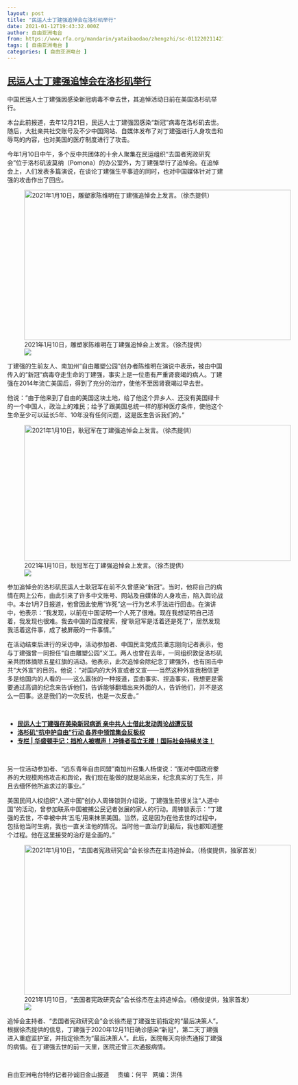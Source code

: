 ```yaml
---
layout: post
title: "民运人士丁建强追悼会在洛杉矶举行"
date: 2021-01-12T19:43:32.000Z
author: 自由亚洲电台
from: https://www.rfa.org/mandarin/yataibaodao/zhengzhi/sc-01122021142144.html
tags: [ 自由亚洲电台 ]
categories: [ 自由亚洲电台 ]
---
```

<!--1610480612000-->
[民运人士丁建强追悼会在洛杉矶举行](https://www.rfa.org/mandarin/yataibaodao/zhengzhi/sc-01122021142144.html)
------

<div>
<p></p><p>中国民运人士丁建强因感染新冠病毒不幸去世，其追悼活动日前在美国洛杉矶举行。</p><p><span>本台此前报道，去年</span><span>12</span><span>月</span><span>21</span><span>日，民运人士丁建强因感染</span><span>“</span><span>新冠</span><span>”</span><span>病毒在洛杉矶去世。随后，大批亲共社交账号及不少中国网站、自媒体发布了对丁建强进行人身攻击和辱骂的内容，也对美国的医疗制度进行了攻击。</span></p><p><span>今年</span><span>1</span><span>月</span><span>10</span><span>日中午，多个反中共团体的十余人聚集在民运组织</span><span>“</span><span>去国者宪政研究会</span><span>”</span><span>位于洛杉矶波莫纳（</span><span>Pomona</span><span>）的办公室外，为丁建强举行了追悼会。在追悼会上，人们发表多篇演说，在谈论丁建强生平事迹的同时，也对中国媒体针对丁建强的攻击作出了回应。</span></p><p><span><figure class="image-richtext image-inline captioned" style="width:622px;"><img alt="2021年1月10日，雕塑家陈维明在丁建强追悼会上发言。（徐杰提供）" height="350" src="https://www.rfa.org/mandarin/yataibaodao/zhengzhi/sc-01122021142144.html/m0112-sc2.jpg/@@images/a0c6392d-06db-4e8c-9101-2a6a9b543245.jpeg" title="M0112-SC2.jpg" width="622"/><figcaption class="image-caption">2021年1月10日，雕塑家陈维明在丁建强追悼会上发言。（徐杰提供）</figcaption><small></small><div id="zoomattribute"><a data-caption="2021年1月10日，雕塑家陈维明在丁建强追悼会上发言。（徐杰提供）" data-fancybox="" href="https://www.rfa.org/mandarin/yataibaodao/zhengzhi/sc-01122021142144.html/m0112-sc2.jpg" id="single_image" title="2021年1月10日，雕塑家陈维明在丁建强追悼会上发言。（徐杰提供）"><img src="/++plone++rfa-resources/img/icon-zoom.png"/></a></div></figure></span></p><p><span>丁建强的生前友人、南加州</span><span>“</span><span>自由雕塑公园</span><span>”</span><span>创办者陈维明在演说中表示，被由中国传入的</span><span>“</span><span>新冠</span><span>”</span><span>病毒夺走生命的丁建强，事实上是一位患有严重肾衰竭的病人。丁建强在</span><span>2014</span><span>年流亡美国后，得到了充分的治疗，使他不至因肾衰竭过早去世。</span></p><p><span>他说：</span><span>“</span><span>由于他来到了自由的美国这块土地，给了他这个异乡人、还没有美国绿卡的一个中国人，政治上的难民；给予了跟美国总统一样的那种医疗条件，使他这个生命至少可以延长</span><span>5</span><span>年、</span><span>10</span><span>年没有任何问题，这是医生告诉我们的。</span><span>”</span></p><p><span><figure class="image-richtext image-inline captioned" style="width:622px;"><img alt="2021年1月10日，耿冠军在丁建强追悼会上发言。（徐杰提供）" height="317" src="https://www.rfa.org/mandarin/yataibaodao/zhengzhi/sc-01122021142144.html/m0112-sc4.jpg/@@images/244eac94-4ed0-482e-afd3-bd47582ecb62.jpeg" title="M0112-SC4.jpg" width="622"/><figcaption class="image-caption">2021年1月10日，耿冠军在丁建强追悼会上发言。（徐杰提供）</figcaption><small></small><div id="zoomattribute"><a data-caption="2021年1月10日，耿冠军在丁建强追悼会上发言。（徐杰提供）" data-fancybox="" href="https://www.rfa.org/mandarin/yataibaodao/zhengzhi/sc-01122021142144.html/m0112-sc4.jpg" id="single_image" title="2021年1月10日，耿冠军在丁建强追悼会上发言。（徐杰提供）"><img src="/++plone++rfa-resources/img/icon-zoom.png"/></a></div></figure></span></p><p><span>参加追悼会的洛杉矶民运人士耿冠军在前不久曾感染</span><span>“</span><span>新冠</span><span>”</span><span>。当时，他将自己的病情在网上公布，由此引来了许多中文账号、网站及自媒体的人身攻击，陷入舆论战中。本台</span><span>1</span><span>月</span><span>7</span><span>日报道，他曾因此使用</span><span>“</span><span>诈死</span><span>”</span><span>这一行为艺术手法进行回击。在演讲中，他表示：</span><span>“</span><span>我发现，以前在中国证明一个人死了很难。现在我想证明自己活着，我发现也很难。我去中国的百度搜索，搜</span><span>‘</span><span>耿冠军是活着还是死了</span><span>’</span><span>，居然发现我活着这件事，成了被屏蔽的一件事情。</span><span>”</span></p><p><span>在活动结束后进行的采访中，活动参加者、中国民主党成员潘志刚向记者表示，他与丁建强曾一同担任</span><span>“</span><span>自由雕塑公园</span><span>”</span><span>义工。两人也曾在去年，一同组织敦促洛杉矶亲共团体摘除五星红旗的活动。他表示，此次追悼会除纪念丁建强外，也有回击中共</span><span>“</span><span>大外宣</span><span>”</span><span>的目的。他说：</span><span>“</span><span>对国内的大外宣或者文宣</span><span>——</span><span>当然这种外宣我相信更多是给国内的人看的</span><span>——</span><span>这么嚣张的一种报道，歪曲事实、捏造事实，我想更是需要通过高调的纪念来告诉他们，告诉能够翻墙出来外面的人，告诉他们，并不是这么一回事。这是我们的一次反抗，也是一次反击。</span><span>”</span></p><p><br/></p><ul><li><strong><a href="https://www.rfa.org/mandarin/yataibaodao/renquanfazhi/sc-12232020133607.html">民运人士丁建强在美染新冠病逝 亲中共人士借此发动舆论战遭反驳</a></strong></li><li><strong><a href="https://www.rfa.org/mandarin/yataibaodao/renquanfazhi/sc2-10022020181629.html">洛杉矶“抗中护自由”行动 各界中领馆集会反极权</a></strong></li><li><strong><a href="https://www.rfa.org/mandarin/zhuanlan/huashengdunshouji/wdbm-11242020103823.html">专栏 | 华盛顿手记：挡枪人被噤声！冲锋者孤立无援！国际社会持续关注！</a></strong></li></ul><p><br/></p><p><span>另一位活动参加者、</span><span>“</span><span>远东青年自由同盟</span><span>”</span><span>南加州召集人杨俊说：</span><span>“</span><span>面对中国政府豢养的大规模网络攻击和舆论，我们现在能做的就是站出来，纪念真实的丁先生，并且去缅怀他所追求过的事业。</span><span>”</span></p><p><span>美国民间人权组织</span><span>“</span><span>人道中国</span><span>”</span><span>创办人周锋锁则介绍说，丁建强生前很关注</span><span>“</span><span>人道中国</span><span>”</span><span>的活动，曾参加联系中国被捕公民记者张展的家人的行动。周锋锁表示：</span><span>“</span><span>丁建强的去世，不幸被中共</span><span>‘</span><span>五毛</span><span>’</span><span>用来抹黑美国。当然，这是因为在他去世的过程中，包括他当时生病，我也一直关注他的情况。当时他一直治疗到最后，我也都知道整个过程。他在这里接受的治疗是全面的。</span><span>”</span></p><p><span><figure class="image-richtext image-inline captioned" style="width:622px;"><img alt="2021年1月10日，“去国者宪政研究会”会长徐杰在主持追悼会。（杨俊提供，独家首发）" height="350" src="https://www.rfa.org/mandarin/yataibaodao/zhengzhi/sc-01122021142144.html/m0112-sc3.jpg/@@images/300ebc3e-b848-45f6-b6d7-6590da65a917.jpeg" title="M0112-SC3.jpg" width="622"/><figcaption class="image-caption">2021年1月10日，“去国者宪政研究会”会长徐杰在主持追悼会。（杨俊提供，独家首发）</figcaption><small></small><div id="zoomattribute"><a data-caption="2021年1月10日，“去国者宪政研究会”会长徐杰在主持追悼会。（杨俊提供，独家首发）" data-fancybox="" href="https://www.rfa.org/mandarin/yataibaodao/zhengzhi/sc-01122021142144.html/m0112-sc3.jpg" id="single_image" title="2021年1月10日，“去国者宪政研究会”会长徐杰在主持追悼会。（杨俊提供，独家首发）"><img src="/++plone++rfa-resources/img/icon-zoom.png"/></a></div></figure></span></p><p><span>追悼会主持者、</span><span>“</span><span>去国者宪政研究会</span><span>”</span><span>会长徐杰是丁建强生前指定的</span><span>“</span><span>最后决策人</span><span>”</span><span>。根据徐杰提供的信息，丁建强于</span><span>2020</span><span>年</span><span>12</span><span>月</span><span>11</span><span>日确诊感染</span><span>“</span><span>新冠</span><span>”</span><span>，第二天丁建强进入重症监护室，并指定徐杰为</span><span>“</span><span>最后决策人</span><span>”</span><span>。此后，医院每天向徐杰通报丁建强的病情。在丁建强去世的前一天里，医院还曾三次通报病情。</span></p><p><br/></p><p><span>自由亚洲电台特约记者孙诚旧金山报道     责编：何平   网编：洪伟<br/></span></p>
</div>
